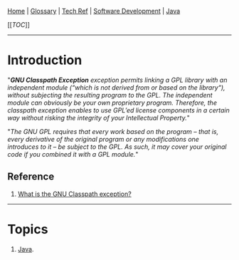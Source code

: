 [Home](/Slalom-LLC/Slalom-Consulting) | [Glossary](/Glossary) | [Tech Ref](/Tech-Ref) | [Software Development](/Tech-Ref/Software-Development) | [Java](/Tech-Ref/Software-Development/Java)

[[_TOC_]]

---
# Introduction
"_***GNU Classpath Exception*** exception permits linking a GPL library with an independent module (“which is not derived from or based on the library“), without subjecting the resulting program to the GPL. The independent module can obviously be your own proprietary program. Therefore, the classpath exception enables to use GPL’ed license components in a certain way without risking the integrity of your Intellectual Property._"

"_The GNU GPL requires that every work based on the program – that is, every derivative of the original program or any modifications one introduces to it – be subject to the GPL. As such, it may cover your original code if you combined it with a GPL module._"

## Reference
1. [What is the GNU Classpath exception?](https://www.whitesourcesoftware.com/resources/blog/top-9-gpl-with-the-classpath-exception-questions-answered/)

---
# Topics
1. [Java](/Tech-Ref/Software-Development/Java).
